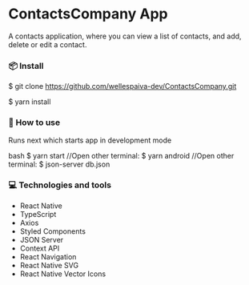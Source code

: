 # ContactsCompany App

A contacts application, where you can view a list of contacts, and add, delete or edit a contact.

### 📦 Install


$ git clone https://github.com/wellespaiva-dev/ContactsCompany.git

$ yarn install


### 🔨 How to use

Runs next which starts app in development mode

bash
$ yarn start
//Open other terminal:
$ yarn android
//Open other terminal:
$ json-server db.json



### :computer: Technologies and tools

- React Native
- TypeScript
- Axios
- Styled Components
- JSON Server
- Context API
- React Navigation
- React Native SVG
- React Native Vector Icons
